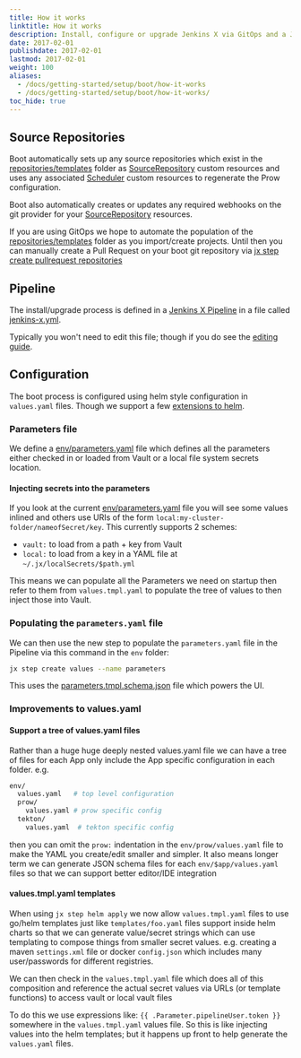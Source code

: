 ```yaml
---
title: How it works
linktitle: How it works
description: Install, configure or upgrade Jenkins X via GitOps and a Jenkins X Pipeline
date: 2017-02-01
publishdate: 2017-02-01
lastmod: 2017-02-01
weight: 100
aliases:
  - /docs/getting-started/setup/boot/how-it-works
  - /docs/getting-started/setup/boot/how-it-works/
toc_hide: true
---
```


## Source Repositories

Boot automatically sets up any source repositories which exist in the [repositories/templates](https://github.com/jenkins-x/jenkins-x-boot-config/tree/master/repositories/templates) folder as [SourceRepository](/docs/reference/components/custom-resources/#sourcerepository)  custom resources and uses any associated [Scheduler](/docs/reference/components/custom-resources/#scheduler) custom resources to regenerate the Prow configuration.

Boot also automatically creates or updates any required webhooks on the git provider for your [SourceRepository](/docs/reference/components/custom-resources/#sourcerepository) resources.

If you are using GitOps we hope to automate the population of the [repositories/templates](https://github.com/jenkins-x/jenkins-x-boot-config/tree/master/repositories/templates) folder as you import/create projects. Until then you can manually create a Pull Request on your boot git repository via [jx step create pullrequest repositories](/commands/jx_step_create_pullrequest_repositories/)

## Pipeline

The install/upgrade process is defined in a [Jenkins X Pipeline](/about/concepts/jenkins-x-pipelines/) in a file called [jenkins-x.yml](https://github.com/jenkins-x/jenkins-x-boot-config/blob/master/jenkins-x.yml).

Typically you won't need to edit this file; though if you do see the [editing guide](/about/concepts/jenkins-x-pipelines/#customizing-the-pipelines).

## Configuration

The boot process is configured using helm style configuration in `values.yaml` files. Though we support a few [extensions to helm](https://github.com/jenkins-x/jx/issues/4328).

### Parameters file

We define a [env/parameters.yaml](https://github.com/jenkins-x/environment-tekton-weasel-dev/blob/master/env/parameters.yaml) file which defines all the parameters either checked in or loaded from Vault or a local file system secrets location.

#### Injecting secrets into the parameters

If you look at the current [env/parameters.yaml](https://github.com/jenkins-x/environment-tekton-weasel-dev/blob/master/env/parameters.yaml) file you will see some values inlined and others use URIs of the form `local:my-cluster-folder/nameofSecret/key`. This currently supports 2 schemes:

* `vault:` to load from a path + key from Vault
* `local:` to load from a key in a YAML file at `~/.jx/localSecrets/$path.yml`

This means we can populate all the Parameters we need on startup then refer to them from `values.tmpl.yaml` to populate the tree of values to then inject those into Vault.

### Populating the `parameters.yaml` file

We can then use the new step to populate the `parameters.yaml` file in the Pipeline via this command in the `env` folder:

```sh
jx step create values --name parameters
```

This uses the [parameters.tmpl.schema.json](https://github.com/jenkins-x/jenkins-x-boot-config/blob/master/env/parameters.tmpl.schema.json) file which powers the UI.

### Improvements to values.yaml

#### Support a tree of values.yaml files

Rather than a huge huge deeply nested values.yaml file we can have a tree of files for each App only include the App specific configuration in each folder. e.g.

```sh
env/
  values.yaml   # top level configuration
  prow/
    values.yaml # prow specific config
  tekton/
    values.yaml  # tekton specific config
```

then you can omit the `prow:` indentation in the `env/prow/values.yaml` file to make the YAML you create/edit smaller and simpler. It also means longer term we can generate JSON schema files for each `env/$app/values.yaml` files so that we can support better editor/IDE integration

#### values.tmpl.yaml templates

When using `jx step helm apply` we now allow `values.tmpl.yaml` files to use go/helm templates just like `templates/foo.yaml` files support inside helm charts so that we can generate value/secret strings which can use templating to compose things from smaller secret values. e.g. creating a maven `settings.xml` file or docker `config.json` which includes many user/passwords for different registries.

We can then check in the `values.tmpl.yaml` file which does all of this composition and reference the actual secret values via URLs (or template functions) to access vault or local vault files

To do this we use expressions like: `{{ .Parameter.pipelineUser.token }}` somewhere in the `values.tmpl.yaml` values file. So this is like injecting values into the helm templates; but it happens up front to help generate the `values.yaml` files.
